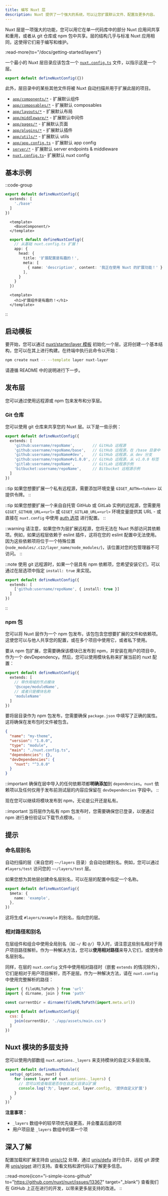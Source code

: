 ```yaml
---
title: 编写 Nuxt 层
description: Nuxt 提供了一个强大的系统，可以让您扩展默认文件、配置及更多内容。
---
```


Nuxt 层是一项强大的功能，您可以用它在单一代码库中的部分 Nuxt 应用间共享和重用，或者从 git 仓库或 npm 包中共享。层的结构几乎与标准 Nuxt 应用相同，这使得它们易于编写和维护。

:read-more{to="/docs/getting-started/layers"}

一个最小的 Nuxt 层目录应该包含一个 [`nuxt.config.ts`](/docs/guide/directory-structure/nuxt-config) 文件，以指示这是一个层。

```ts [base/nuxt.config.ts]
export default defineNuxtConfig({})
```

此外，层目录中的某些其他文件将被 Nuxt 自动扫描并用于扩展此层的项目。

- [`app/components/*`](/docs/guide/directory-structure/components)   - 扩展默认组件
- [`app/composables/*`](/docs/guide/directory-structure/composables)  - 扩展默认 composables
- [`app/layouts/*`](/docs/guide/directory-structure/layouts)  - 扩展默认布局
- [`app/middleware/*`](/docs/guide/directory-structure/middleware)  - 扩展默认中间件
- [`app/pages/*`](/docs/guide/directory-structure/pages)        - 扩展默认页面
- [`app/plugins/*`](/docs/guide/directory-structure/plugins)        - 扩展默认插件
- [`app/utils/*`](/docs/guide/directory-structure/utils)   - 扩展默认 utils
- [`app/app.config.ts`](/docs/guide/directory-structure/app-config)  - 扩展默认 app config
- [`server/*`](/docs/guide/directory-structure/server)       - 扩展默认 server endpoints & middleware
- [`nuxt.config.ts`](/docs/guide/directory-structure/nuxt-config)- 扩展默认 nuxt config

## 基本示例

::code-group

  ```ts [nuxt.config.ts]
  export default defineNuxtConfig({
    extends: [
      './base'
    ]
  })
  ```

  ```vue [app.vue]
    <template>
      <BaseComponent/>
    </template>
  ```

  ```ts [base/nuxt.config.ts]
    export default defineNuxtConfig({
      // 从基础 nuxt.config.ts 扩展！
      app: {
        head: {
          title: '扩展配置是有趣的！',
          meta: [
            { name: 'description', content: '我正在使用 Nuxt 的扩展功能！' }
          ],
        }
      }
    })
  ```

  ```vue [base/app/components/BaseComponent.vue]
    <template>
      <h1>扩展组件是有趣的！</h1>
    </template>
  ```

::

## 启动模板

要开始，您可以通过 [nuxt/starter/layer 模板](https://github.com/nuxt/starter/tree/layer) 初始化一个层。这将创建一个基本结构，您可以在其上进行构建。在终端中执行此命令以开始：

```bash [Terminal]
npm create nuxt -- --template layer nuxt-layer
```

请遵循 README 中的说明进行下一步。

## 发布层

您可以通过使用远程源或 npm 包来发布和分享层。

### Git 仓库

您可以使用 git 仓库来共享您的 Nuxt 层。以下是一些示例：

```ts [nuxt.config.ts]
export default defineNuxtConfig({
  extends: [
    'github:username/repoName',        // GitHub 远程源
    'github:username/repoName/base',   // GitHub 远程源，在 /base 目录中
    'github:username/repoName#dev',    // GitHub 远程源，从 dev 分支
    'github:username/repoName#v1.0.0', // GitHub 远程源，从 v1.0.0 标签
    'gitlab:username/repoName',        // GitLab 远程源示例
    'bitbucket:username/repoName',     // Bitbucket 远程源示例
  ]
})
```

::tip
如果您想要扩展一个私有远程源，需要添加环境变量 `GIGET_AUTH=<token>` 以提供令牌。
::

::tip
如果您想要扩展一个来自自托管 GitHub 或 GitLab 实例的远程源，您需要用 `GIGET_GITHUB_URL=<url>` 或 `GIGET_GITLAB_URL=<url>` 环境变量提供其 URL - 或直接在 `nuxt.config` 中使用 [auth 选项](https://github.com/unjs/c12#extending-config-layer-from-remote-sources) 进行配置。
::

::warning
请注意，如果您作为层扩展远程源，您将无法在 Nuxt 外部访问其依赖项。例如，如果远程层依赖于 eslint 插件，这将在您的 eslint 配置中无法使用。因为这些依赖项将位于一个特殊位置 (`node_modules/.c12/layer_name/node_modules/`)，该位置对您的包管理器不可访问。
::

::note
使用 git 远程源时，如果一个层具有 npm 依赖项，您希望安装它们，可以通过在层选项中指定 `install: true` 来实现。

```ts [nuxt.config.ts]
export default defineNuxtConfig({
  extends: [
    ['github:username/repoName', { install: true }]
  ]
})
```
::

### npm 包

您可以将 Nuxt 层作为一个 npm 包发布，该包包含您想要扩展的文件和依赖项。这使您可以与他人共享您的配置，或在多个项目中使用它，或者私下使用。

要从 npm 包扩展，您需要确保该模块已发布到 npm，并安装在用户的项目中，作为一个 devDependency。然后，您可以使用模块名称来扩展当前的 nuxt 配置：

```ts [nuxt.config.ts]
export default defineNuxtConfig({
  extends: [
    // 带作用域的节点模块
    '@scope/moduleName',
    // 或者只是模块名称
    'moduleName'
  ]
})
```

要将层目录作为 npm 包发布，您需要确保 `package.json` 中填写了正确的属性。这将确保在发布包时文件被包含。

```json [package.json]
{
  "name": "my-theme",
  "version": "1.0.0",
  "type": "module",
  "main": "./nuxt.config.ts",
  "dependencies": {},
  "devDependencies": {
    "nuxt": "^3.0.0"
  }
}
```

::important
确保在层中导入的任何依赖项都**明确添加**到 `dependencies`。`nuxt` 依赖项以及任何仅用于发布前测试层的内容应保留在 `devDependencies` 字段中。
::

现在您可以继续将模块发布到 npm，无论是公开还是私有。

::important
当将层作为私有 npm 包发布时，您需要确保您已登录，以便通过 npm 进行身份验证以下载节点模块。
::

## 提示

### 命名层别名

自动扫描的层（来自您的 `~~/layers` 目录）会自动创建别名。例如，您可以通过 `#layers/test` 访问您的 `~~/layers/test` 层。

如果您想为其他层创建命名层别名，可以在层的配置中指定一个名称。

```ts [nuxt.config.ts]
export default defineNuxtConfig({
  $meta: {
    name: 'example',
  },
})
```

这将生成 `#layers/example` 的别名，指向您的层。

### 相对路径和别名

在层组件和组合中使用全局别名（如 `~/` 和 `@/`）导入时，请注意这些别名相对于用户项目路径解析。作为一种解决方法，您可以**使用相对路径**来导入它们，或使用命名层别名。

同样，在层的 `nuxt.config` 文件中使用相对路径时（嵌套 `extends` 的情况除外），它们是相对于用户项目解析，而不是层。作为一种解决方法，请在 `nuxt.config` 中使用完整解析的路径：

```js [nuxt.config.ts]
import { fileURLToPath } from 'url'
import { dirname, join } from 'path'

const currentDir = dirname(fileURLToPath(import.meta.url))

export default defineNuxtConfig({
  css: [
    join(currentDir, './app/assets/main.css')
  ]
})
```

## Nuxt 模块的多层支持

您可以使用内部数组 `nuxt.options._layers` 来支持模块的自定义多层处理。

```ts [modules/my-module.ts]
export default defineNuxtModule({
  setup(_options, nuxt) {
    for (const layer of nuxt.options._layers) {
      // 您可以检查每层是否存在自定义目录以扩展
      console.log('为', layer.cwd, layer.config, '提供自定义扩展')
    }
  }
})
```

**注意事项：**
- `_layers` 数组中的较早项优先级更高，并会覆盖后面的项
- 用户项目是 `_layers` 数组中的第一个项

## 深入了解

配置加载和扩展支持由 [unjs/c12](https://github.com/unjs/c12) 处理，通过 [unjs/defu](https://github.com/unjs/defu) 进行合并，远程 git 源使用 [unjs/giget](https://github.com/unjs/giget) 进行支持。查看文档和源代码以了解更多信息。

::read-more{icon="i-simple-icons-github" to="https://github.com/nuxt/nuxt/issues/13367" target="_blank"}
查看我们在 GitHub 上正在进行的开发，以带来更多层支持的改进。
::
